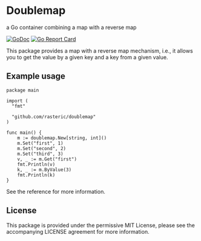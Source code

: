 # Doublemap
a Go container combining a map with a reverse map

[![GoDoc](https://godoc.org/github.com/rasteric/doublemap/go?status.svg)](https://godoc.org/github.com/rasteric/doublemap)
[![Go Report Card](https://goreportcard.com/badge/github.com/rasteric/doublemap)](https://goreportcard.com/report/github.com/rasteric/doublemap)

This package provides a map with a reverse map mechanism, i.e., it allows you to get the value by a given key and a key from a given value.

## Example usage

```
package main

import (
  "fmt"

  "github.com/rasteric/doublemap"
)

func main() {
	m := doublemap.New[string, int]()
    m.Set("first", 1)
    m.Set("second", 2)
    m.Set("third", 3)
    v, _ := m.Get("first")
    fmt.Println(v)
    k, _ := m.ByValue(3)
    fmt.Println(k)
}
```

See the reference for more information.

## License

This package is provided under the permissive MIT License, please see the accompanying LICENSE agreement for more information.
